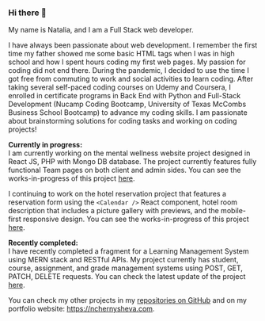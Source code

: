 ### Hi there 👋
My name is Natalia, and I am a Full Stack web developer.   
  
I have always been passionate about web development. I remember the first time my father showed me some basic HTML tags when I was in high school and how I spent hours coding my first web pages. My passion for coding did not end there. During the pandemic, I decided to use the time I got free from commuting to work and social activities to learn coding. After taking several self-paced coding courses on Udemy and Coursera, I enrolled in certificate programs in Back End with Python and Full-Stack Development (Nucamp Coding Bootcamp, University of Texas McCombs Business School Bootcamp) to advance my coding skills. I am passionate about brainstorming solutions for coding tasks and working on coding projects!     

**Currently in progress:**  
I am currently working on the mental wellness website project designed in React JS, PHP with Mongo DB database. The project currently features fully functional Team pages on both client and admin sides. You can see the works-in-progress of this project <span>[here](https://github.com/nchernys/mental-wellness)</span>.  

I continuing to work on the hotel reservation project that features a reservation form using the `<Calendar />` React component, hotel room description that includes a picture gallery with previews, and the mobile-first responsive design. You can see the works-in-progress of this project <span>[here](https://github.com/nchernys/hotel-lake)</span>.  

**Recently completed:**  
I have recently completed a fragment for a Learning Management System using MERN stack and RESTful APIs. My project currently has student, course, assignment, and grade management systems using POST, GET, PATCH, DELETE requests. You can check the latest update of the project <a href="https://github.com/nchernys/school-dashboard-MERN">here</a>. 
  
You can check my other projects in my <a href="https://github.com/nchernys?tab=repositories">repositories on GitHub</a> and on my portfolio website: <a href="https://portfolio.chernysn.tech">https://nchernysheva.com</a>.

<!--
**nchernys/nchernys** is a ✨ _special_ ✨ repository because its `README.md` (this file) appears on your GitHub profile.

Here are some ideas to get you started:

- 🔭 I’m currently working on ...
- 🌱 I’m currently learning ...
- 👯 I’m looking to collaborate on ...
- 🤔 I’m looking for help with ...
- 💬 Ask me about ...
- 📫 How to reach me: ...
- 😄 Pronouns: ...
- ⚡ Fun fact: ...
-->
